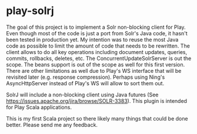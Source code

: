 play-solrj
===============

The goal of this project is to implement a Solr non-blocking client for Play. Even though most of the code is just a port
from Solr's Java code, it hasn't been tested in production yet. My intention was to reuse the most Java code as possible
to limit the amount of code that needs to be rewritten. The client allows to do all key operations including document updates,
queries, commits, rollbacks, deletes, etc. The ConcurrentUpdateSolrServer is out the scope. The beans support is out of the
scope as well for this first version. There are other limitations as well due to Play's WS interface that will be
revisited later (e.g. response compression). Perhaps using Ning's AsyncHttpServer instead of Play's WS will allow to sort
them out.

SolrJ will include a non-blocking client using Java futures (See https://issues.apache.org/jira/browse/SOLR-3383). This
plugin is intended for Play Scala applications.

This is my first Scala project so there likely many things that could be done better. Please send me any feedback.


